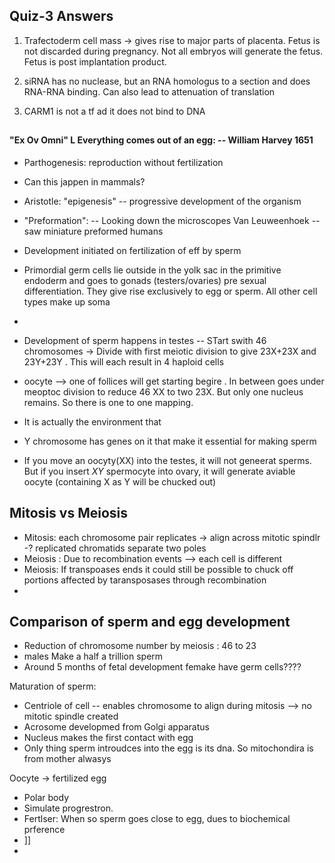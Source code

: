 ## Quiz-3 Answers

1. Trafectoderm cell mass -> gives rise to major parts of placenta. Fetus is not discarded during pregnancy. Not all embryos will
generate the fetus. Fetus is post implantation product.

3. siRNA has no nuclease, but an RNA homologus to a section and does RNA-RNA binding. Can also lead to attenuation of 
translation

6. CARM1 is not a tf ad it does not bind to DNA

## 

#### "Ex Ov Omni" L Everything comes out of an egg: -- William Harvey 1651
- Parthogenesis: reproduction without fertilization
- Can this jappen in mammals?
- Aristotle: "epigenesis" -- progressive development of the organism
- "Preformation": -- Looking down the microscopes Van Leuweenhoek -- saw miniature preformed humans
- Development initiated on fertilization of eff by sperm
- Primordial germ cells lie outside in the yolk sac  in the primitive endoderm and goes to gonads (testers/ovaries)
 pre sexual differentiation. They give rise exclusively to egg or sperm. All other cell types make up soma
-

- Development of sperm happens in testes -- STart swith 46 chromosomes -> Divide with first meiotic division to give
 23X+23X and 23Y+23Y . This will each result in 4 haploid cells
- oocyte --> one of follices will get starting begire . In between goes under meoptoc division to reduce
46 XX to two 23X. But only one nucleus remains. So there is one to one mapping.
- It is actually the environment that 
- Y chromosome has genes on it that make it essential for making sperm
- If you move an oocyty(XX) into the testes, it will not geneerat sperms. But if you insert $XY$ spermocyte into ovary, 
 it will generate aviable oocyte (containing X as Y will be chucked out)

## Mitosis vs Meiosis

- Mitosis: each chromosome pair replicates -> align across mitotic spindlr -? replicated chromatids separate two poles
- Meiosis : Due to recombination events --> each cell is different
- Meiosis: If transpoases ends it could still be possible to chuck off portions affected by taransposases through recombination
- 
## Comparison of sperm and egg development
- Reduction of chromosome number by meiosis : 46 to 23
- males Make a half a trillion sperm
- Around 5 months of fetal development femake have germ cells????

Maturation of sperm:

- Centriole of cell -- enables chromosome to align during mitosis --> no mitotic spindle created
- Acrosome developmed from Golgi apparatus
- Nucleus makes the first contact with egg
- Only thing sperm introudces into the egg is its dna. So mitochondira is from mother alwasys


Oocyte -> fertilized egg
- Polar body
- Simulate progrestron.
-  Fertlser: When so sperm goes close to egg, dues to biochemical prference
- ]]
- 


